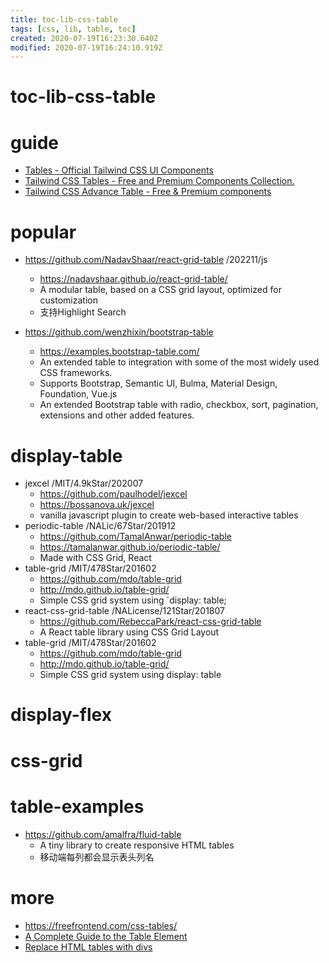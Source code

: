 ```yaml
---
title: toc-lib-css-table
tags: [css, lib, table, toc]
created: 2020-07-19T16:23:30.640Z
modified: 2020-07-19T16:24:10.919Z
---
```


# toc-lib-css-table

# guide

- [Tables - Official Tailwind CSS UI Components](https://tailwindui.com/components/application-ui/lists/tables)
- [Tailwind CSS Tables - Free and Premium Components Collection.](https://tailwindcomponents.com/components/tables)
- [Tailwind CSS Advance Table - Free & Premium components](https://tailwinduikit.com/components/webapp/table/advance_table)
# popular
- https://github.com/NadavShaar/react-grid-table /202211/js
  - https://nadavshaar.github.io/react-grid-table/
  - A modular table, based on a CSS grid layout, optimized for customization
  - 支持Highlight Search

- https://github.com/wenzhixin/bootstrap-table
  - https://examples.bootstrap-table.com/
  - An extended table to integration with some of the most widely used CSS frameworks. 
  - Supports Bootstrap, Semantic UI, Bulma, Material Design, Foundation, Vue.js
  - An extended Bootstrap table with radio, checkbox, sort, pagination, extensions and other added features.
# display-table
- jexcel /MIT/4.9kStar/202007
  - https://github.com/paulhodel/jexcel
  - https://bossanova.uk/jexcel
  - vanilla javascript plugin to create web-based interactive tables
- periodic-table /NALic/67Star/201912
  - https://github.com/TamalAnwar/periodic-table
  - https://tamalanwar.github.io/periodic-table/
  - Made with CSS Grid, React
- table-grid /MIT/478Star/201602
  - https://github.com/mdo/table-grid
  - http://mdo.github.io/table-grid/
  - Simple CSS grid system using `display: table; 
- react-css-grid-table /NALicense/121Star/201807
  - https://github.com/RebeccaPark/react-css-grid-table
  - A React table library using CSS Grid Layout
- table-grid /MIT/478Star/201602
  - https://github.com/mdo/table-grid
  - http://mdo.github.io/table-grid/
  - Simple CSS grid system using display: table
# display-flex

# css-grid

# table-examples
- https://github.com/amalfra/fluid-table
  - A tiny library to create responsive HTML tables
  - 移动端每列都会显示表头列名
# more
- https://freefrontend.com/css-tables/
- [A Complete Guide to the Table Element](https://css-tricks.com/complete-guide-table-element/)
- [Replace HTML tables with divs](https://html-cleaner.com/features/replace-html-table-tags-with-divs/)

